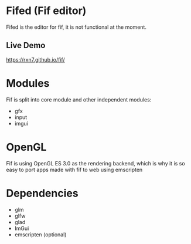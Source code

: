 # Fifed (Fif editor)
Fifed is the editor for fif, it is not functional at the moment.
## Live Demo
https://rxn7.github.io/fif/

# Modules
Fif is split into core module and other independent modules:
- gfx
- input
- imgui

# OpenGL
Fif is using OpenGL ES 3.0 as the rendering backend, which is why it is so easy to port apps made with fif to web using emscripten

# Dependencies
- glm  
- glfw  
- glad
- ImGui      
- emscripten (optional)
